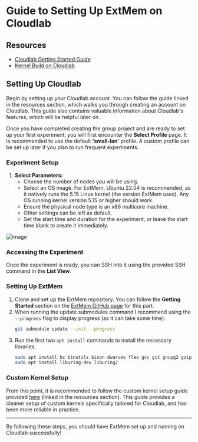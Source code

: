# Guide to Setting Up ExtMem on Cloudlab

## Resources
- [Cloudlab Getting Started Guide](https://docs.cloudlab.us/getting-started.html)
- [Kernel Build on Cloudlab](https://pages.cs.wisc.edu/~markm/kernel-build-cloudlab.html)

## Setting Up Cloudlab

Begin by setting up your Cloudlab account. You can follow the guide linked in the resources section, which walks you through creating an account on Cloudlab. This guide also contains valuable information about Cloudlab's features, which will be helpful later on.

Once you have completed creating the group project and are ready to set up your first experiment, you will first encounter the **Select Profile** page. It is recommended to use the default **'small-lan'** profile. A custom profile can be set up later if you plan to run frequent experiments.

### Experiment Setup
1. **Select Parameters:**
   - Choose the number of nodes you will be using.
   - Select an OS image. For ExtMem, Ubuntu 22.04 is recommended, as it natively runs the 5.15 Linux kernel (the version ExtMem uses). Any OS running kernel version 5.15 or higher should work.
   - Ensure the physical node type is an x86 multicore machine.
   - Other settings can be left as default.
   - Set the start time and duration for the experiment, or leave the start time blank to create it immediately.

![image](https://github.com/user-attachments/assets/2b01609f-b8f2-437f-8c19-8cbc17bfb058)

### Accessing the Experiment
Once the experiment is ready, you can SSH into it using the provided SSH command in the **List View**.

### Setting Up ExtMem
1. Clone and set up the ExtMem repository. You can follow the **Getting Started** section on the [ExtMem GitHub page](https://github.com/SepehrDV2/ExtMem#) for this part.
2. When running the update submodules command I recommend using the `--progress` flag to display progress (as it can take some time):
   ```sh
   git submodule update --init --progress
   ```
3. Run the first two `apt install` commands to install the necessary libraries.
   ```sh
   sudo apt install bc binutils bison dwarves flex gcc git gnupg2 gzip libelf-dev libncurses5-dev libssl-dev make openssl pahole perl-base rsync tar xz-utils
   sudo apt install liburing-dev liburing2
   ```
### Custom Kernel Setup
From this point, it is recommended to follow the custom kernel setup guide provided [here](https://pages.cs.wisc.edu/~markm/kernel-build-cloudlab.html) (linked in the resources section). This guide provides a cleaner setup of custom kernels specifically tailored for Cloudlab, and has been more reliable in practice.

---

By following these steps, you should have ExtMem set up and running on Cloudlab successfully!


